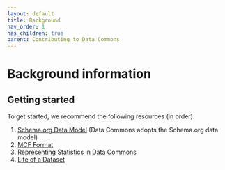 ```yaml
---
layout: default
title: Background
nav_order: 1
has_children: true
parent: Contributing to Data Commons
---
```

# Background information

## Getting started

To get started, we recommend the following resources (in order):

1. [Schema.org Data Model](https://schema.org/docs/datamodel.html) (Data Commons adopts the Schema.org data model)
1. [MCF Format](mcf_format.md)
1. [Representing Statistics in Data Commons](representing_statistics.md)
1. [Life of a Dataset](https://colab.sandbox.google.com/drive/1D_4IqrgT6SbbnNiOTQ16HzIG_T6KG1Wz?usp=sharing)
